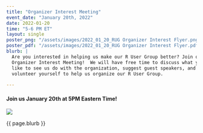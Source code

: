 ```yaml
---
title: "Organizer Interest Meeting"
event_date: "January 20th, 2022"
date: 2022-01-20
time: "5-6 PM ET"
layout: single
poster_png: "/assets/images/2022_01_20_RUG Organizer Interest Flyer.png"
poster_pdf: "/assets/images/2022_01_20_RUG Organizer Interest Flyer.pdf"
blurb: |
  Are you interested in helping us make our R User Group better? Join our
  Organizer Interest Meeting!  We will have free time to discuss what you'd
  like to see us do with the organization, suggest guest speakers, and
  volunteer yourself to help us organize our R User Group. 
    
---
```


#### Join us January 20th at 5PM Eastern Time!

<a href="{{ page.poster_png }}" alt="">
<img src="{{ page.poster_png }}">
</a>

<p>{{ page.blurb }}</p>

